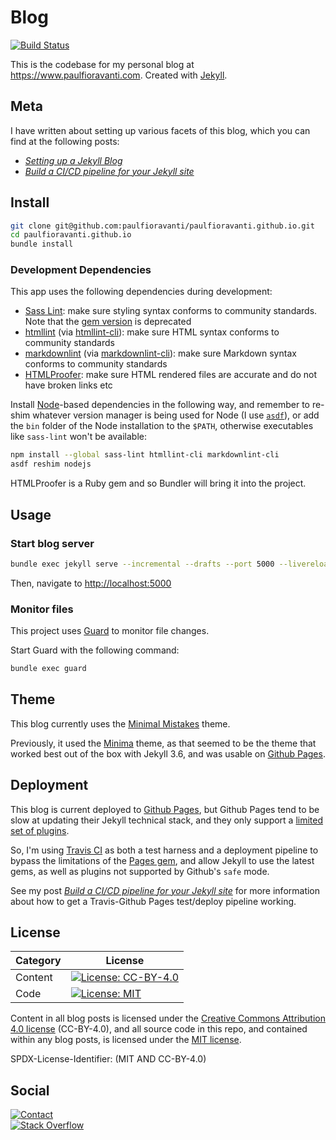 # Blog

[![Build Status][Build Status image]][Build Status url]

This is the codebase for my personal blog at
<https://www.paulfioravanti.com>. Created with [Jekyll][].

## Meta

I have written about setting up various facets of this blog, which you can find
at the following posts:

- _[Setting up a Jekyll Blog][]_
- _[Build a CI/CD pipeline for your Jekyll site][]_

## Install

```sh
git clone git@github.com:paulfioravanti/paulfioravanti.github.io.git
cd paulfioravanti.github.io
bundle install
```

### Development Dependencies

This app uses the following dependencies during development:

- [Sass Lint][]: make sure styling syntax conforms to
  community standards. Note that the [gem version][scss-lint] is deprecated
- [htmllint][] (via [htmllint-cli][]): make sure HTML
  syntax conforms to community standards
- [markdownlint][] (via [markdownlint-cli][]): make sure Markdown syntax
  conforms to community standards
- [HTMLProofer][]: make sure HTML rendered files are accurate and do not have
  broken links etc

Install [Node][]-based dependencies in the following way, and remember to
re-shim whatever version manager is being used for Node (I use [`asdf`][]), or
add the `bin` folder of the Node installation to the `$PATH`, otherwise
executables like `sass-lint` won't be available:

```sh
npm install --global sass-lint htmllint-cli markdownlint-cli
asdf reshim nodejs
```

HTMLProofer is a Ruby gem and so Bundler will bring it into the project.

## Usage

### Start blog server

```sh
bundle exec jekyll serve --incremental --drafts --port 5000 --livereload
```

Then, navigate to <http://localhost:5000>

### Monitor files

This project uses [Guard][] to monitor file changes.

Start Guard with the following command:

```sh
bundle exec guard
```

## Theme

This blog currently uses the [Minimal Mistakes][] theme.

Previously, it used the [Minima][] theme, as that seemed to be the theme that
worked best out of the box with Jekyll 3.6, and was usable on [Github Pages][].

## Deployment

This blog is current deployed to [Github Pages][], but Github Pages tend to be
slow at updating their Jekyll technical stack, and they only support a
[limited set of plugins][Github Pages Supported Plugin List].

So, I'm using [Travis CI][] as both a test harness and a deployment pipeline to
bypass the limitations of the [Pages gem][], and allow Jekyll to use the latest
gems, as well as plugins not supported by Github's `safe` mode.

See my post _[Build a CI/CD pipeline for your Jekyll site][]_ for more
information about how to get a Travis-Github Pages test/deploy pipeline working.

## License

| Category |                         License                           |
|----------|-----------------------------------------------------------|
| Content  | [![License: CC-BY-4.0][license-cc-badge]][license-cc-url] |
| Code     | [![License: MIT][license-mit-badge]][license-mit-url]     |

Content in all blog posts is licensed under the
[Creative Commons Attribution 4.0 license][license-cc] (CC-BY-4.0), and all
source code in this repo, and contained within any blog posts, is licensed
under the [MIT license][license-mit].

SPDX-License-Identifier: (MIT AND CC-BY-4.0)

## Social

[![Contact][twitter-badge]][twitter-url]<br />
[![Stack Overflow][stackoverflow-badge]][stackoverflow-url]

[`asdf`]: https://github.com/asdf-vm/asdf
[Build a CI/CD pipeline for your Jekyll site]: https://www.paulfioravanti.com/blog/build-a-ci-cd-pipeline-for-your-jekyll-site/
[Build Status image]: https://travis-ci.org/paulfioravanti/paulfioravanti.github.io.svg?branch=release
[Build Status url]: https://travis-ci.org/paulfioravanti/paulfioravanti.github.io
[Github Pages]: https://pages.github.com/
[Github Pages Supported Plugin List]: https://pages.github.com/versions/
[Guard]: https://github.com/guard/guard
[htmllint]: https://github.com/htmllint/htmllint
[htmllint-cli]: https://github.com/htmllint/htmllint-cli
[HTMLProofer]: https://github.com/gjtorikian/html-proofer
[`_includes`]: _includes
[Jekyll]: https://jekyllrb.com
[license-cc]: ./LICENSE.md
[license-cc-badge]: https://licensebuttons.net/l/by/4.0/80x15.png
[license-cc-url]: https://creativecommons.org/licenses/by/4.0/
[license-mit]: ./LICENSE-MIT.md
[license-mit-badge]: https://img.shields.io/badge/License-MIT-lightgrey.svg
[license-mit-url]: https://opensource.org/licenses/MIT
[markdownlint]: https://github.com/DavidAnson/markdownlint
[markdownlint-cli]: https://github.com/igorshubovych/markdownlint-cli
[Minima]: https://github.com/jekyll/minima
[Minimal Mistakes]: https://github.com/mmistakes/minimal-mistakes
[Node]: https://github.com/nodejs/node
[Pages gem]: https://github.com/github/pages-gem
[Sass Lint]: https://github.com/sasstools/sass-lint
[scss-lint]: https://github.com/brigade/scss-lint
[Setting up a Jekyll Blog]: https://www.paulfioravanti.com/blog/set-up-jekyll-blog/
[stackoverflow-badge]: http://stackoverflow.com/users/flair/567863.png
[stackoverflow-url]: http://stackoverflow.com/users/567863/paul-fioravanti
[Travis CI]: https://travis-ci.com/
[twitter-badge]: https://img.shields.io/badge/contact-%40paulfioravanti-blue.svg
[twitter-url]: https://twitter.com/paulfioravanti
